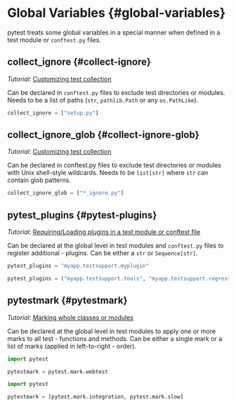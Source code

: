 # Global Variables {#global-variables}

pytest treats some global variables in a special manner when defined in a test module or `conftest.py` files.

## collect_ignore {#collect-ignore}

*Tutorial*: [Customizing test collection](/python/pytest/further_topics/example_trick/test_discovery#customizing-test-collection)
    
Can be declared in `conftest.py` files to exclude test directories or modules. Needs to be a list of paths (`str`, `pathlib.Path` or any `os.PathLike`).

```python
collect_ignore = ["setup.py"]
```

## collect_ignore_glob {#collect-ignore-glob}

*Tutorial*: [Customizing test collection](/python/pytest/further_topics/example_trick/test_discovery#customizing-test-collection)

Can be declared in conftest.py files to exclude test directories or modules with Unix shell-style wildcards. Needs to be `list[str]` where `str` can contain glob patterns.

```python
collect_ignore_glob = ["*_ignore.py"]
```

## pytest_plugins {#pytest-plugins}

*Tutorial*: [Requiring/Loading plugins in a test module or conftest file](/python/pytest/how_to_guides/use_plugin#requiring-loading-plugins-in-a-test-module-or-conftest-file)

Can be declared at the global level in test modules and `conftest.py` files to register additional - plugins. Can be either a `str` or `Sequence[str]`.

```python
pytest_plugins = "myapp.testsupport.myplugin"
```

```python
pytest_plugins = ("myapp.testsupport.tools", "myapp.testsupport.regression")
```

## pytestmark {#pytestmark}

*Tutorial*: [Marking whole classes or modules](/python/pytest/further_topics/example_trick/custom_mark#marking-whole-classes-or-modules)

Can be declared at the global level in test modules to apply one or more marks to all test - functions and methods. Can be either a single mark or a list of marks (applied in left-to-right - order).

```python
import pytest

pytestmark = pytest.mark.webtest
```

```python
import pytest

pytestmark = [pytest.mark.integration, pytest.mark.slow]
```